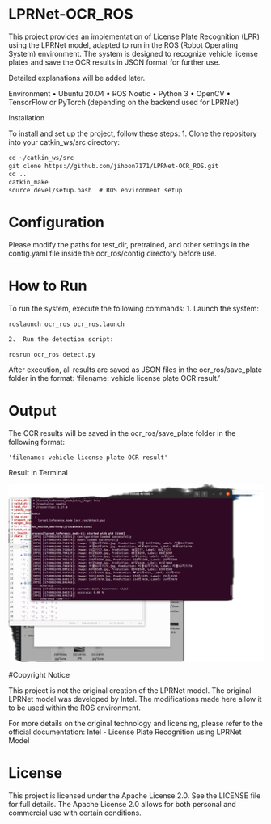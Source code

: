 # LPRNet-OCR_ROS

This project provides an implementation of License Plate Recognition (LPR) using the LPRNet model, adapted to run in the ROS (Robot Operating System) environment. The system is designed to recognize vehicle license plates and save the OCR results in JSON format for further use.

Detailed explanations will be added later.

Environment
	•	Ubuntu 20.04
	•	ROS Noetic
	•	Python 3
	•	OpenCV
	•	TensorFlow or PyTorch (depending on the backend used for LPRNet)

Installation

To install and set up the project, follow these steps:
	1.	Clone the repository into your catkin_ws/src directory:
```
cd ~/catkin_ws/src
git clone https://github.com/jihoon7171/LPRNet-OCR_ROS.git
cd ..
catkin_make
source devel/setup.bash  # ROS environment setup
```


# Configuration

Please modify the paths for test_dir, pretrained, and other settings in the config.yaml file inside the ocr_ros/config directory before use.

# How to Run

To run the system, execute the following commands:
	1.	Launch the system:
```
roslaunch ocr_ros ocr_ros.launch
```

	2.	Run the detection script:
	
```
rosrun ocr_ros detect.py
```

After execution, all results are saved as JSON files in the ocr_ros/save_plate folder in the format: ‘filename: vehicle license plate OCR result.’

# Output

The OCR results will be saved in the ocr_ros/save_plate folder in the following format:
```
'filename: vehicle license plate OCR result'
```

Result in Terminal

![alt text](image.png)

#Copyright Notice

This project is not the original creation of the LPRNet model. The original LPRNet model was developed by Intel. The modifications made here allow it to be used within the ROS environment.

For more details on the original technology and licensing, please refer to the official documentation:
Intel - License Plate Recognition using LPRNet Model

# License

This project is licensed under the Apache License 2.0. See the LICENSE file for full details. The Apache License 2.0 allows for both personal and commercial use with certain conditions.